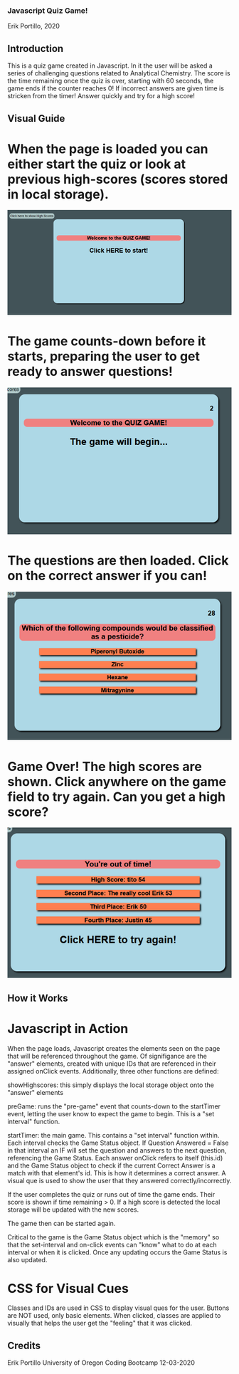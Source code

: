 ### Javascript Quiz Game!

Erik Portillo, 2020

## Introduction

This is a quiz game created in Javascript. In it the user will be asked a series of challenging questions related to Analytical Chemistry. The score is the time remaining once the quiz is over, starting with 60 seconds, the game ends if the counter reaches 0! If incorrect answers are given time is stricken from the timer! Answer quickly and try for a high score!

## Visual Guide

# When the page is loaded you can either start the quiz or look at previous high-scores (scores stored in local storage).

![initial loaded page](assets/images/on-load.PNG)


# The game counts-down before it starts, preparing the user to get ready to answer questions!

![getting ready for quiz](assets/images/game-initiated.PNG)


# The questions are then loaded. Click on the correct answer if you can!

![initial loaded page](assets/images/game-running.PNG)


# Game Over! The high scores are shown. Click anywhere on the game field to try again. Can you get a high score?

![initial loaded page](assets/images/game-over.PNG)


## How it Works

# Javascript in Action

When the page loads, Javascript creates the elements seen on the page that will be referenced throughout the game. Of signifigance are the "answer" elements, created with unique IDs that are referenced in their assigned onClick events. Additionally, three other functions are defined:

showHighscores: this simply displays the local storage object onto the "answer" elements

preGame: runs the "pre-game" event that counts-down to the startTimer event, letting the user know to expect the game to begin. This is a "set interval" function.

startTimer: the main game. This contains a "set interval" function within. Each interval checks the Game Status object. If Question Answered = False in that interval an IF will set the question and answers to the next question, referencing the Game Status. Each answer onClick refers to itself (this.id) and the Game Status object to check if the current Correct Answer is a match with that element's id. This is how it determines a correct answer. A visual que is used to show the user that they answered correctly/incorrectly.

If the user completes the quiz or runs out of time the game ends. Their score is shown if time remaining > 0. If a high score is detected the local storage will be updated with the new scores.

The game then can be started again.

Critical to the game is the Game Status object which is the "memory" so that the set-interval and on-click events can "know" what to do at each interval or when it is clicked. Once any updating occurs the Game Status is also updated.

# CSS for Visual Cues

Classes and IDs are used in CSS to display visual ques for the user. Buttons are NOT used, only basic elements. When clicked, classes are applied to visually that helps the user get the "feeling" that it was clicked.

## Credits

Erik Portillo
University of Oregon Coding Bootcamp
12-03-2020